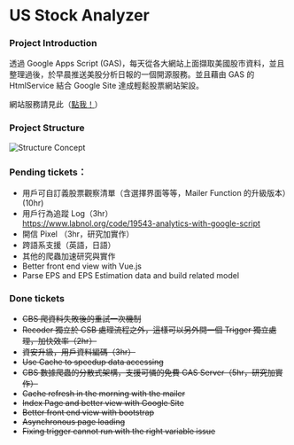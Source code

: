 # US Stock Analyzer

### Project Introduction
透過 Google Apps Script (GAS)，每天從各大網站上面擷取美國股市資料，並且整理過後，於早晨推送美股分析日報的一個開源服務。並且藉由 GAS 的 HtmlService 結合 Google Site 達成輕鬆股票網站架設。

網站服務請見此（[點我！](https://sites.google.com/view/us-stock-today/home)）

### Project Structure
![Structure Concept](https://github.com/kkmanwilliam/US_Stock_Analyzer/blob/master/StructureMap/US%20Stock%20Analysis-Project%20Structure.png)

### Pending tickets：
* 用戶可自訂義股票觀察清單（含選擇界面等等，Mailer Function 的升級版本）(10hr)
* 用戶行為追蹤 Log（3hr）<br>
  https://www.labnol.org/code/19543-analytics-with-google-script
* 開信 Pixel （3hr，研究加實作）
* 跨語系支援（英語，日語）
* 其他的爬蟲加速研究與實作
* Better front end view with Vue.js
* Parse EPS and EPS Estimation data and build related model

### Done tickets 
* ~~CBS 爬資料失敗後的重試一次機制~~
* ~~Recoder 獨立於 CSB 處理流程之外，這樣可以另外開一個 Trigger 獨立處理，加快效率（2hr）~~
* ~~資安升級，用戶資料編碼（3hr）~~
* ~~Use Cache to speedup data accessing~~
* ~~CBS 數據爬蟲的分散式架構，支援可憐的免費 GAS Server（5hr，研究加實作）~~
* ~~Cache refresh in the morning with the mailer~~
* ~~Index Page and better view with Google Site~~
* ~~Better front end view with bootstrap~~
* ~~Asynchronous page loading~~
* ~~Fixing trigger cannot run with the right variable issue~~
